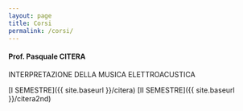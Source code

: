 ```yaml
---
layout: page
title: Corsi
permalink: /corsi/
---
```





#### Prof. Pasquale CITERA

INTERPRETAZIONE DELLA MUSICA ELETTROACUSTICA

[I SEMESTRE]({{ site.baseurl }}/citera)
[II SEMESTRE]({{ site.baseurl }}/citera2nd)



<!---




#### Prof. Guido SALVETTI
STORIA DELLA MUSICA CONTEMPORANEA


[I SEMESTRE]({{ site.baseurl }}/salvetti1)




[II SEMESTRE]({{ site.baseurl }}/citera2nd)




#### Prof. Franco MIRENZI
ELEMENTI DI COMPOSIZIONE

[I SEMESTRE]({{ site.baseurl }}/mirenzi)




#### Prof. Mauro CARDI

[I SEMESTRE - COMPOSIZIONE E SEMIOGRAFIA]({{ site.baseurl }}/cardi)


-->
